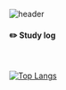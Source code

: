![header](https://capsule-render.vercel.app/api?type=cylinder&color=000000&height=150&section=header&text=thdalswl1013&fontColor=ffffff&fontSize=70&animation=fadeIn&fontAlignY=55)



#### :pencil2: Study log
 
  <br/>
  
[![Top Langs](https://github-readme-stats.vercel.app/api/top-langs/?username=893107&layout=compact)](https://github.com/anuraghazra/github-readme-stats)
  
</div>
